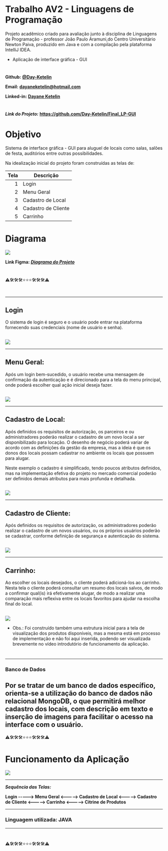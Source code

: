 
# Trabalho AV2 - Linguagens de Programação


Projeto acadêmico criado para avaliação junto à disciplina de Linguagens de Programação - professor João Paulo Aramuni,do Centro Universitário Newton Paiva, produzido em Java e com a compilação pela plataforma IntelliJ IDEA.

* Aplicação de interface gráfica - GUI


#

**Github:** **[@Day-Ketelin](https://github.com/Day-Ketelin)**

**Email:** **dayaneketelin@hotmail.com**

**Linked-in:** **[Dayane Ketelin](https://www.linkedin.com/in/dayane-ketelin)**


#

***Link do Projeto:*** **<https://github.com/Day-Ketelin/Final_LP-GUI>**
#

# Objetivo

Sistema de interface gráfica - GUI para aluguel de locais como salas, salões de festa, auditórios entre outras possibilidades.

Na idealização inicial do projeto foram construídas as telas de: 


|   Tela   |    Descrição         |
|---------:|--------------------- |
|     1    | Login                |
|     2    | Menu Geral           |
|     3    | Cadastro de Local    |
|     4    | Cadastro de Cliente  |
|     5    | Carrinho             |





# Diagrama

![](https://github.com/Day-Ketelin/Final_LP-GUI/blob/main/Imagens/Diagrama.png)

**Link Figma: [*Diagrama do Projeto*](https://www.figma.com/board/Qj046HnY6Tp00542Kgp1Qc/Diagrama-AV2---LP?node-id=0-1&t=u1Er5anzI4JiFsgB-0)**

#

⚠️🛠️🛠️🛠️⭐⭐⭐🛠️🛠️🛠️⚠️

#

---

## **Login**

O sistema de login é seguro e o usuário pode entrar na plataforma fornecendo suas credenciais (nome de usuário e senha).

##

![](https://github.com/Day-Ketelin/Final_LP-GUI/blob/main/Imagens/idea64_usqYsLdM6L.png)


---
## **Menu Geral:**

Após um login bem-sucedido, o usuário recebe uma mensagem de confirmação da autenticação e é direcionado para a tela do menu principal, onde poderá escolher qual ação inicial deseja fazer.

##

![](https://github.com/Day-Ketelin/Final_LP-GUI/blob/main/Imagens/Menu%20Principal.png)


---
## **Cadastro de Local:**

Após definidos os requisitos de autorização, os parceiros e ou administradores poderão realizar o cadastro de um novo local a ser disponibilizado para locação.
O desenho de negócio poderá variar de acordo com as definições da gestão da empresa, mas a ideia é que os donos dos locais possam cadastrar no ambiente os locais que possuem para alugar.

Neste exemplo o cadastro é simplificado, tendo poucos atributos definidos, mas na implementação efetiva do projeto no mercado comercial poderão ser definidos demais atributos para mais profunda e detalhada.

##

![](https://github.com/Day-Ketelin/Final_LP-GUI/blob/main/Imagens/Cadastro%20de%20Local.png)

---

## **Cadastro de Cliente:**

Após definidos os requisitos de autorização, os administradores poderão realizar o cadastro de um novos usuários, ou os próprios usuários poderão se cadastrar, conforme definição de segurança e autenticação do sistema.

##

![](https://github.com/Day-Ketelin/Final_LP-GUI/blob/main/Imagens/Cadastro%20de%20Usu%C3%A1rio.png)

---

## **Carrinho:**

Ao escolher os locais desejados, o cliente poderá adicioná-los ao carrinho. Nesta tela o cliente poderá consultar um resumo dos locais salvos, de modo a confirmar qual(is) irá efetivamente alugar, de modo a realizar uma comparação mais reflexiva entre os locais favoritos para ajudar na escolha final do local.

##

![](https://github.com/Day-Ketelin/Final_LP-GUI/blob/main/Imagens/Carrinho%20GUI.png)


* Obs.: Foi construído também uma estrutura inicial para a tela de visualização dos produtos disponíveis, mas a mesma está em processo de implementação e não foi aqui inserida, podendo ser visualizada brevemente no vídeo introdutório de funcionamento da aplicação.


#

---
### Banco de Dados

### 

**Por se tratar de um banco de dados específico, orienta-se a utilização do banco de dados não relacional MongoDB, o que permitirá melhor cadastro dos locais, com descrição em texto e inserção de imagens para facilitar o acesso na interface com o usuário.**
---

⚠️🛠️🛠️🛠️⭐⭐⭐🛠️🛠️🛠️⚠️

# Funcionamento da Aplicação

![](https://github.com/Day-Ketelin/Final_LP-GUI/blob/main/Imagens/LP_GUI.gif)

---

***Sequência das Telas:***

**Login -----> Menu Geral <-----> Cadastro de Local  <-----> Cadastro de Cliente  <-----> Carrinho <-----> Citrine de Produtos**

--- 

### Linguagem utilizada: JAVA

---

#

⚠️🛠️🛠️🛠️⭐⭐⭐🛠️🛠️🛠️⚠️
